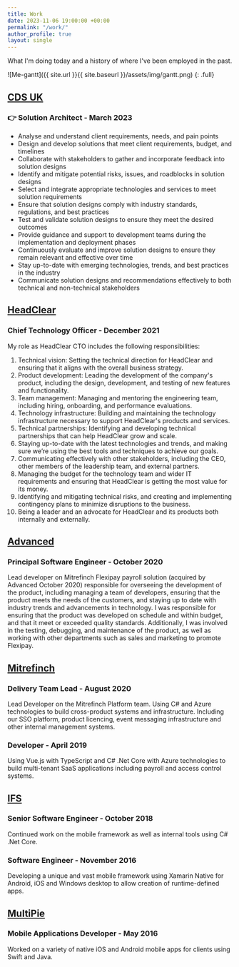 ```yaml
---
title: Work
date: 2023-11-06 19:00:00 +00:00
permalink: "/work/"
author_profile: true
layout: single
---
```


What I'm doing today and a history of where I've been employed in the past.

![Me-gantt]({{ site.url }}{{ site.baseurl }}/assets/img/gantt.png)
{: .full}

## <a href="https://www.cds.co.uk" target="_blank">CDS UK</a>
### 👉 Solution Architect - March 2023
- Analyse and understand client requirements, needs, and pain points
- Design and develop solutions that meet client requirements, budget, and timelines
- Collaborate with stakeholders to gather and incorporate feedback into solution designs
- Identify and mitigate potential risks, issues, and roadblocks in solution designs
- Select and integrate appropriate technologies and services to meet solution requirements
- Ensure that solution designs comply with industry standards, regulations, and best practices
- Test and validate solution designs to ensure they meet the desired outcomes
- Provide guidance and support to development teams during the implementation and deployment phases
- Continuously evaluate and improve solution designs to ensure they remain relevant and effective over time
- Stay up-to-date with emerging technologies, trends, and best practices in the industry
- Communicate solution designs and recommendations effectively to both technical and non-technical stakeholders

## <a href="https://web.archive.org/web/20230728100050/https://www.headclear.com/" target="_blank">HeadClear</a>
### Chief Technology Officer - December 2021
My role as HeadClear CTO includes the following responsibilities:
1. Technical vision: Setting the technical direction for HeadClear and ensuring that it aligns with the overall business strategy.
2. Product development: Leading the development of the company's product, including the design, development, and testing of new features and functionality.
3. Team management: Managing and mentoring the engineering team, including hiring, onboarding, and performance evaluations.
4. Technology infrastructure: Building and maintaining the technology infrastructure necessary to support HeadClear's products and services.
5. Technical partnerships: Identifying and developing technical partnerships that can help HeadClear grow and scale.
6. Staying up-to-date with the latest technologies and trends, and making sure we’re using the best tools and techniques to achieve our goals.
7. Communicating effectively with other stakeholders, including the CEO, other members of the leadership team, and external partners.
8. Managing the budget for the technology team and wider IT requirements and ensuring that HeadClear is getting the most value for its money.
9. Identifying and mitigating technical risks, and creating and implementing contingency plans to minimize disruptions to the business.
10. Being a leader and an advocate for HeadClear and its products both internally and externally.

## <a href="https://web.archive.org/web/20210506205544/https://www.oneadvanced.com/" target="_blank">Advanced</a>
### Principal Software Engineer - October 2020
Lead developer on Mitrefinch Flexipay payroll solution (acquired by Advanced October 2020) responsible for overseeing the development of the product, including managing a team of developers, ensuring that the product meets the needs of the customers, and staying up to date with industry trends and advancements in technology. I was responsible for ensuring that the product was developed on schedule and within budget, and that it meet or exceeded quality standards. Additionally, I was involved in the testing, debugging, and maintenance of the product, as well as working with other departments such as sales and marketing to promote Flexipay.

## <a href="https://web.archive.org/web/20200119002737/https://www.mitrefinch.co.uk/" target="_blank">Mitrefinch</a>
### Delivery Team Lead - August 2020
Lead Developer on the Mitrefinch Platform team. Using C# and Azure technologies to build cross-product systems and infrastructure. Including our SSO platform, product licencing, event messaging infrastructure and other internal management systems.

### Developer - April 2019
Using Vue.js with TypeScript and C# .Net Core with Azure technologies to build multi-tenant SaaS applications including payroll and access control systems.

## <a href="https://web.archive.org/web/20181022211004/https://www.ifsworld.com/us/" target="_blank">IFS</a>
### Senior Software Engineer - October 2018
Continued work on the mobile framework as well as internal tools using C# .Net Core.

### Software Engineer - November 2016
Developing a unique and vast mobile framework using Xamarin Native for Android, iOS and Windows desktop to allow creation of runtime-defined apps.

## <a href="https://web.archive.org/web/20160610141221/http://www.multipie.co.uk/" target="_blank">MultiPie</a>
### Mobile Applications Developer - May 2016
Worked on a variety of native iOS and Android mobile apps for clients using Swift and Java.